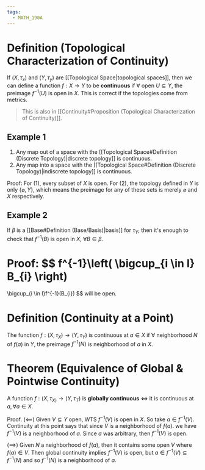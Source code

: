 ```yaml
---
tags:
  - MATH_190A
---
```


# Definition (Topological Characterization of Continuity)
If $(X, \tau_{x})$ and $(Y, \tau_{y})$  are [[Topological Space|topological spaces]], then we can define a function $f : X \to Y$ to be **continuous** if $\forall$ open $U\subseteq Y$, the preimage $f^{-1}(U)$ is open in $X$. This is correct if the topologies come from metrics. 

> This is also in [[Continuity#Proposition (Topological Characterization of Continuity)]].

## Example 1
1. Any map out of a space with the [[Topological Space#Definition (Discrete Topology)|discrete topology]] is continuous. 
2. Any map into a space with the [[Topological Space#Definition (Discrete Topology)|indiscrete topology]] is continuous.

Proof:
For $(1)$, every subset of $X$ is open. For $(2)$, the topology defined in $Y$ is only $\{\varnothing, Y\}$, which means the preimage for any of these sets is merely $\varnothing$ and $X$ respectively. 

## Example 2
If $\beta$ is a [[Base#Definition (Base/Basis)|basis]] for $\tau_{Y}$, then it's enough to check that $f^{-1}(B)$ is open in $X$, $\forall B \in \beta$. 

Proof:
$$
f^{-1}\left( \bigcup_{i \in I} B_{i} \right)
=
\bigcup_{i \in I}f^{-1}(B_{i})
$$
will be open. 

# Definition (Continuity at a Point)
The function $f: (X, \tau_{X}) \to (Y, \tau_{Y})$ is continuous at $a \in X$ if $\forall$ neighborhood $N$ of $f(a)$ in $Y$, the preimage $f^{-1}(N)$ is neighborhood of $a$ in $X$. 

# Theorem (Equivalence of Global & Pointwise Continuity)
A function $f : (X, \tau_{X)} \to (Y_{} ,\tau_{T})$ is **globally continuous** $\iff$ it is continuous at $a, \forall a \in X$.

Proof. 
$(\impliedby)$
Given $V \subseteq Y$ open, WTS $f^{-1}(V)$ is open in $X$. So take $a \in f^{-1}(V)$.  Continuity at this point says that since $V$ is a neighborhood of $f(a)$. we have $f^{-1}(V)$ is a neighborhood of $a$. Since $a$ was arbitrary, then $f^{-1}(V)$ is open.

$(\implies)$
Given $N$ a neighborhood of $f(a)$, then it contains some open $V$ where $f(a) \in V$. Then global continuity implies $f^{-1}(V)$ is open, but $a \in f^{-1}(V) \subseteq f^{-1}(N)$ and so $f^{-1}(N)$ is a neighborhood of $a$. 